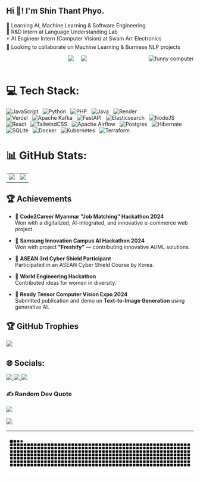 <h2 align="left">Hi 👋! I'm Shin Thant Phyo.</h2>
<p align="left">
🌱 Learning AI, Machine Learning & Software Engineering<br>
🏢 R&D Intern at Language Understanding Lab<br>
⚡ AI Engineer Intern (Computer Vision) at Swam Arr Electronics<br>
👯 Looking to collaborate on Machine Learning & Burmese NLP projects
</p>

<img align="right" height="150" src="https://media.tenor.com/Q0anovSbMjoAAAAm/fullcircle-skate.webp" alt="funny computer" />

<div align="center">
  <img src="https://nirzak-streak-stats.vercel.app/?user=NanGyeThote&theme=dark&hide_border=false" height="130" />&nbsp;&nbsp;&nbsp;&nbsp;
  <img src="https://github-readme-stats.vercel.app/api/top-langs?username=NanGyeThote&layout=compact&langs_count=6&theme=dark&hide_border=false" height="130" />
</div>

<br>

# 💻 Tech Stack:
![JavaScript](https://img.shields.io/badge/javascript-%23323330.svg?style=for-the-badge&logo=javascript&logoColor=%23F7DF1E) &nbsp;
![Python](https://img.shields.io/badge/python-3670A0?style=for-the-badge&logo=python&logoColor=ffdd54) &nbsp;
![PHP](https://img.shields.io/badge/php-%23777BB4.svg?style=for-the-badge&logo=php&logoColor=white) &nbsp;
![Java](https://img.shields.io/badge/java-%23ED8B00.svg?style=for-the-badge&logo=openjdk&logoColor=white) &nbsp;
![Render](https://img.shields.io/badge/Render-%46E3B7.svg?style=for-the-badge&logo=render&logoColor=white) &nbsp;
![Vercel](https://img.shields.io/badge/vercel-%23000000.svg?style=for-the-badge&logo=vercel&logoColor=white) &nbsp;
![Apache Kafka](https://img.shields.io/badge/Apache%20Kafka-000?style=for-the-badge&logo=apachekafka) &nbsp;
![FastAPI](https://img.shields.io/badge/FastAPI-005571?style=for-the-badge&logo=fastapi) &nbsp;
![Elasticsearch](https://img.shields.io/badge/elasticsearch-%230377CC.svg?style=for-the-badge&logo=elasticsearch&logoColor=white) &nbsp;
![NodeJS](https://img.shields.io/badge/node.js-6DA55F?style=for-the-badge&logo=node.js&logoColor=white) &nbsp;
![React](https://img.shields.io/badge/react-%2320232a.svg?style=for-the-badge&logo=react&logoColor=%2361DAFB) &nbsp;
![TailwindCSS](https://img.shields.io/badge/tailwindcss-%2338B2AC.svg?style=for-the-badge&logo=tailwind-css&logoColor=white) &nbsp;
![Apache Airflow](https://img.shields.io/badge/Apache%20Airflow-017CEE?style=for-the-badge&logo=Apache%20Airflow&logoColor=white) &nbsp;
![Postgres](https://img.shields.io/badge/postgres-%23316192.svg?style=for-the-badge&logo=postgresql&logoColor=white) &nbsp;
![Hibernate](https://img.shields.io/badge/Hibernate-59666C?style=for-the-badge&logo=Hibernate&logoColor=white) &nbsp;
![SQLite](https://img.shields.io/badge/sqlite-%2307405e.svg?style=for-the-badge&logo=sqlite&logoColor=white) &nbsp;
![Docker](https://img.shields.io/badge/docker-%230db7ed.svg?style=for-the-badge&logo=docker&logoColor=white) &nbsp;
![Kubernetes](https://img.shields.io/badge/kubernetes-%23326ce5.svg?style=for-the-badge&logo=kubernetes&logoColor=white) &nbsp;
![Terraform](https://img.shields.io/badge/terraform-%235835CC.svg?style=for-the-badge&logo=terraform&logoColor=white)
# 📊 GitHub Stats:
<table style="border: none;">
  <tr>
    <td>
      <img src="https://github-readme-stats.vercel.app/api?username=NanGyeThote&theme=dark&include_all_commits=false&count_private=false" width="370" />
    </td>
    <td>
      <img src="https://github-contributor-stats.vercel.app/api?username=NanGyeThote&limit=5&theme=dark&combine_all_yearly_contributions=true" width="370" />
    </td>
  </tr>
</table>

## 🏆 Achievements

- 🥇 **Code2Career Myanmar "Job Matching" Hackathon 2024**  
  Won with a digitalized, AI-integrated, and innovative e-commerce web project.

- 🥇 **Samsung Innovation Campus AI Hackathon 2024**  
  Won with project **"Freshify"** — contributing innovative AI/ML solutions.

- 🤖 **ASEAN 3rd Cyber Shield Participant**  
  Participated in an ASEAN Cyber Shield Course by Korea.

- 🧠 **World Engineering Hackathon**  
  Contributed ideas for women in diversity.

- 🧾 **Ready Tensor Computer Vision Expo 2024**  
  Submitted publication and demo on **Text-to-Image Generation** using generative AI.

## 🏆 GitHub Trophies
![](https://github-profile-trophy.vercel.app/?username=NanGyeThote&theme=radical&no-frame=false&no-bg=true&margin-w=4)

## 🌐 Socials:
<a href="https://www.linkedin.com/in/shin-thant-phyo-320725326" target="_blank">
  <img src="https://img.shields.io/badge/LinkedIn-%230077B5.svg?logo=linkedin&logoColor=white" style="height:40px;" />
</a>

<a href="https://www.kaggle.com/nangyethote" target="_blank">
  <img src="https://img.shields.io/badge/Kaggle-Profile-20BEFF?logo=https://upload.wikimedia.org/wikipedia/commons/7/7c/Kaggle_logo.png&logoColor=white" style="height:40px;" />
</a>

<a href="https://medium.com/@kywzinth3nt" target="_blank">
  <img src="https://img.shields.io/badge/Medium-12100E?logo=medium&logoColor=white" style="height:40px;" />
</a>

### ✍️ Random Dev Quote
![](https://quotes-github-readme.vercel.app/api?type=horizontal&theme=tokyonight)

[![](https://visitcount.itsvg.in/api?id=NanGyeThote&icon=0&color=0)](https://visitcount.itsvg.in)

---

<picture>
  <source media="(prefers-color-scheme: dark)" srcset="https://raw.githubusercontent.com/NanGyeThote/NanGyeThote/output/github-contribution-grid-snake-dark.svg">
  <source media="(prefers-color-scheme: light)" srcset="https://raw.githubusercontent.com/NanGyeThote/NanGyeThote/output/github-contribution-grid-snake.svg">
  <img alt="github contribution grid snake animation" src="https://raw.githubusercontent.com/NanGyeThote/NanGyeThote/output/github-contribution-grid-snake.svg">
</picture>

###

<!-- Proudly created with GPRM ( https://gprm.itsvg.in ) -->
